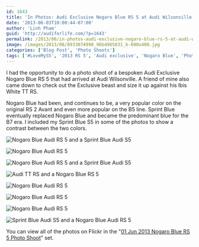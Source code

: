 ```yaml
---
id: 1643
title: 'In Photos: Audi Exclusive Nogaro Blue RS 5 at Audi Wilsonville'
date: '2013-06-03T10:00:44-07:00'
author: 'Linh Pham'
guid: 'http://audiforlife.com/?p=1643'
permalink: /2013/06/in-photos-audi-exclusive-nogaro-blue-rs-5-at-audi-wilsonville/
image: /images/2013/08/8933074998_96b4965831_b-600x400.jpg
categories: ['Blog Post', 'Photo Shoots']
tags: ['#LoveMyS5', '2013 RS 5', 'Audi exclusive', 'Nogaro Blue', 'Photography', 'Sprint Blue']
---
```


I had the opportunity to do a photo shoot of a bespoken Audi Exclusive Nogaro Blue RS 5 that had arrived at Audi Wilsonville. A friend of mine also came down to check out the Exclusive beast and size it up against his Ibis White TT RS.

Nogaro Blue had been, and continues to be, a very popular color on the original RS 2 Avant and even more popular on the B5 line. Sprint Blue eventually replaced Nogaro Blue and became the predominant blue for the B7 era. I included my Sprint Blue S5 in some of the photos to show a contrast between the two colors.

![Nogaro Blue Audi RS 5 and a Sprint Blue Audi S5](/images/2013/06/DSC00319_medium.jpg)

![Nogaro Blue Audi RS 5](/images/2013/06/DSC00321_medium.jpg)

![Nogaro Blue Audi RS 5 and a Sprint Blue Audi S5](/images/2013/06/DSC00324_medium.jpg)

![Audi TT RS and a Nogaro Blue RS 5](/images/2013/06/DSC00332_medium.jpg)

![Nogaro Blue Audi RS 5](/images/2013/06/DSC00344_medium.jpg)

![Nogaro Blue Audi RS 5](/images/2013/06/DSC00348_medium.jpg)

![Nogaro Blue Audi RS 5](/images/2013/06/DSC00363_medium.jpg)

![Sprint Blue Audi S5 and a Nogaro Blue Audi RS 5](/images/2013/06/DSC00395_medium.jpg)

You can view all of the photos on Flickr in the "[01 Jun 2013 Nogaro Blue RS 5 Photo Shoot](http://flic.kr/s/aHsjFH4oDb)" set.
